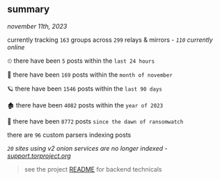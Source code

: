 
## summary
_november 11th, 2023_

currently tracking `163` groups across `299` relays & mirrors - _`110` currently online_

⏲ there have been `5` posts within the `last 24 hours`

🦈 there have been `169` posts within the `month of november`

🪐 there have been `1546` posts within the `last 90 days`

🏚 there have been `4082` posts within the `year of 2023`

🦕 there have been `8772` posts `since the dawn of ransomwatch`

there are `96` custom parsers indexing posts

_`20` sites using v2 onion services are no longer indexed - [support.torproject.org](https://support.torproject.org/onionservices/v2-deprecation/)_

> see the project [README](https://github.com/joshhighet/ransomwatch#ransomwatch--) for backend technicals
